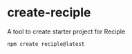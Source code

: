 # create-reciple

A tool to create starter project for Reciple

```bash
npm create reciple@latest
```
